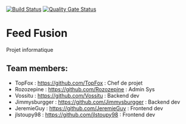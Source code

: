 [![Build Status](https://travis-ci.com/PInfo-2020/PInfo-1.svg?branch=master)](https://travis-ci.com/PInfo-2020/PInfo-1)
[![Quality Gate Status](https://sonarcloud.io/api/project_badges/measure?project=PInfo-2020_PInfo-1&metric=alert_status)](https://sonarcloud.io/dashboard?id=PInfo-2020_PInfo-1)

# Feed Fusion 

Projet informatique 

## Team members:

- TopFox : https://github.com/TopFox : Chef de projet
- Rozozepine : https://github.com/Rozozepine : Admin Sys
- Vossitu : https://github.com/Vossitu : Backend dev
- Jimmysburgger : https://github.com/Jimmysburgger : Backend dev
- JeremieGuy : https://github.com/JeremieGuy : Frontend dev
- jlstoupy98 : https://github.com/jlstoupy98 : Frontend dev
